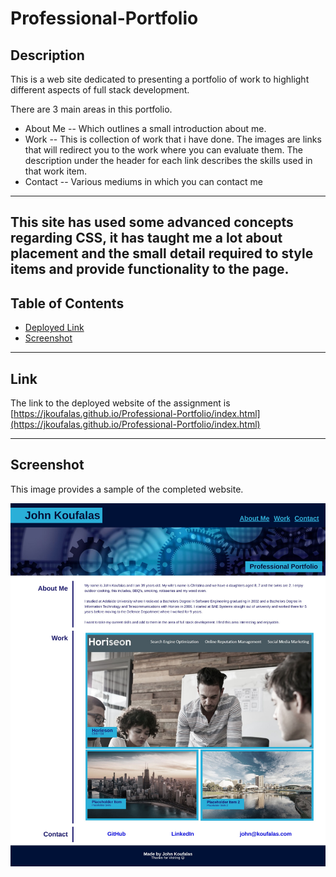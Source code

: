 # Professional-Portfolio

## Description

This is a web site dedicated to presenting a portfolio of work to highlight different aspects of full stack development.

There are 3 main areas in this portfolio.
- About Me
-- Which outlines a small introduction about me.
- Work
-- This is collection of work that i have done. The images are links that will redirect you to the work where you can evaluate them.
The description under the header for each link describes the skills used in that work item.
- Contact
-- Various mediums in which you can contact me
---
This site has used some advanced concepts regarding CSS, it has taught me a lot about placement and the small detail required to style items and provide functionality to the page.
---
## Table of Contents

- [Deployed Link](#Link)
- [Screenshot](#Screenshot)
---
## Link

The link to the deployed website of the assignment is <br>
[https://jkoufalas.github.io/Professional-Portfolio/index.html](https://jkoufalas.github.io/Professional-Portfolio/index.html)

---
## Screenshot

This image provides a sample of the completed website.

![This professional portfolio holds link to all my work that demonstrates my skills.](./assets/Images/jkoufalas.github.io.jpg)
